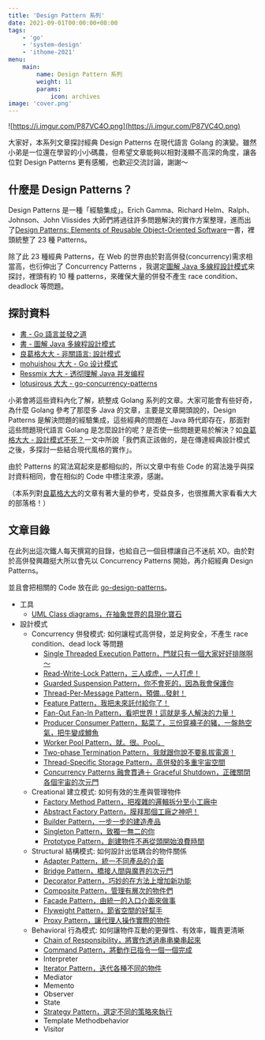 ```yaml
---
title: 'Design Pattern 系列'
date: 2021-09-01T00:00:00+08:00
tags:
    - 'go'
    - 'system-design'
    - 'ithome-2021'
menu:
    main:
        name: Design Pattern 系列
        weight: 11
        params:
            icon: archives
image: 'cover.png'
---
```


![https://i.imgur.com/P87VC4O.png](https://i.imgur.com/P87VC4O.png)

大家好，本系列文章探討經典 Design Patterns 在現代語言 Golang 的演變。雖然小弟是一位還在學習的小小碼農，但希望文章能夠以相對淺顯不高深的角度，讓各位對
Design Patterns 更有感觸，也歡迎交流討論，謝謝～

## 什麼是 Design Patterns？

Design Patterns 是一種「經驗集成」。Erich Gamma、Richard Helm、Ralph、Johnson、John Vlissides 大師們將過往許多問題解決的實作方案整理，進而出了[Design Patterns: Elements of Reusable Object-Oriented
Software](https://zh.wikipedia.org/wiki/%E8%AE%BE%E8%AE%A1%E6%A8%A1%E5%BC%8F%EF%BC%9A%E5%8F%AF%E5%A4%8D%E7%94%A8%E9%9D%A2%E5%90%91%E5%AF%B9%E8%B1%A1%E8%BD%AF%E4%BB%B6%E7%9A%84%E5%9F%BA%E7%A1%80)一書，裡頭統整了 23 種 Patterns。

除了此 23 種經典 Patterns，在 Web 的世界由於對高併發(concurrency)需求相當高，也衍伸出了 Concurrency
Patterns ，我選定[圖解 Java 多線程設計模式](https://www.tenlong.com.tw/products/9787115462749)來探討，裡頭有約 10 種 patterns，來確保大量的併發不產生 race condition、deadlock 等問題。

## 探討資料

- [書 - Go 語言並發之道](https://www.tenlong.com.tw/products/9787519824945)
- [書 - 圖解 Java 多線程設計模式](https://www.tenlong.com.tw/products/9787115462749)
- [良葛格大大 - 非關語言: 設計模式](https://openhome.cc/Gossip/DesignPattern/)
- [mohuishou 大大 - Go 设计模式](https://lailin.xyz/post/go-design-pattern.html)
- [Ressmix 大大 - 透彻理解 Java 并发编程](https://segmentfault.com/blog/ressmix_multithread)
- [lotusirous 大大 - go-concurrency-patterns](https://github.com/lotusirous/go-concurrency-patterns)

小弟會將這些資料內化了解，統整成 Golang
系列的文章。大家可能會有些好奇，為什麼 Golang 參考了那麼多 Java 的文章，主要是文章開頭說的，Design Patterns 是解決問題的經驗集成，這些經典的問題在 Java
時代即存在，那面對這些問題現代語言 Golang
是怎麼設計的呢？是否使一些問題更易於解決？如[良葛格大大 - 設計模式不死？](https://www.ithome.com.tw/voice/89076)一文中所說「我們真正該做的，是在傳達經典設計模式之後，多探討一些結合現代風格的實作」。

由於 Patterns 的寫法寫起來是都相似的，所以文章中有些 Code
的寫法幾乎與探討資料相同，會在相似的 Code 中標注來源，感謝。

（本系列對[良葛格大大](https://openhome.cc/Gossip/index.html)的文章有著大量的參考，受益良多，也很推薦大家看看大大的部落格！）

## 文章目錄

在此列出這次鐵人每天撰寫的目錄，也給自己一個目標讓自己不迷航 XD。由於對於高併發興趣挺大所以會先以 Concurrency Patterns 開始，再介紹經典 Design Patterns。

並且會把相關的 Code 放在此 [go-design-patterns](https://github.com/superj80820/go-design-patterns)。

- 工具
  - [UML Class diagrams，在抽象世界的具現化寶石](https://blog.messfar.com/post/design-pattern/go-design-pattern-uml-class-diagrams)
- 設計模式
  - Concurrency 併發模式: 如何讓程式高併發，並足夠安全，不產生 race
  condition、dead lock 等問題
      - [Single Threaded Execution Pattern，門就只有一個大家好好排隊啊～](https://blog.messfar.com/post/design-pattern/go-design-pattern-single-threaded-execution-pattern)
      - [Read-Write-Lock Pattern，三人成虎，一人打虎！](https://blog.messfar.com/post/design-pattern/go-design-pattern-read-write-lock-pattern)
      - [Guarded Suspension Pattern，你不會死的，因為我會保護你](https://blog.messfar.com/post/design-pattern/go-design-pattern-guarded-suspension-pattern)
      - [Thread-Per-Message Pattern，預備…發射！](https://blog.messfar.com/post/design-pattern/go-design-pattern-thread-per-message-pattern)
      - [Feature Pattern，我把未來託付給你了！](https://blog.messfar.com/post/design-pattern/go-design-pattern-feature-pattern)
      - [Fan-Out Fan-In Pattern，看吧世界！這就是多人解決的力量！](https://blog.messfar.com/post/design-pattern/go-design-pattern-fan-out-fan-In-pattern)
      - [Producer Consumer Pattern，點菜了，三份穿褲子的豬，一盤熱空氣，把牛變成鱒魚](https://blog.messfar.com/post/design-pattern/go-design-pattern-producer-consumer-pattern)
      - [Worker Pool Pattern，就。很。Pool。](https://blog.messfar.com/post/design-pattern/go-design-pattern-worker-pool-pattern)
      - [Two-phase Termination Pattern，我就跟你說不要亂拔電源！](https://blog.messfar.com/post/design-pattern/go-design-pattern-two-phase-termination-pattern)
      - [Thread-Specific Storage Pattern，高併發的多重宇宙空間](https://blog.messfar.com/post/design-pattern/go-design-pattern-thread-specific-storage-pattern)
      - [Concurrency Patterns 融會貫通＋ Graceful Shutdown，正確關閉各個宇宙的次元門](https://blog.messfar.com/post/design-pattern/go-design-pattern-concurrency-patterns)
  - Creational 建立模式: 如何有效的生產與管理物件
      - [Factory Method Pattern，把複雜的邏輯拆分至小工廠中](https://blog.messfar.com/post/design-pattern/go-design-pattern-factory-method-pattern)
      - [Abstract Factory Pattern，膜拜那個工廠之神吧！](https://blog.messfar.com/post/design-pattern/go-design-pattern-abstract-factory-pattern)
      - [Builder Pattern，一步一步的建造產品](https://blog.messfar.com/post/design-pattern/go-design-pattern-builder-pattern)
      - [Singleton Pattern，致獨一無二的你](https://blog.messfar.com/post/design-pattern/go-design-pattern-singleton-pattern)
      - [Prototype Pattern，創建物件不再從頭開始浪費時間](https://blog.messfar.com/post/design-pattern/go-design-pattern-prototype-pattern)
  - Structural 結構模式: 如何設計出低耦合的物件關係
      - [Adapter Pattern，統一不同產品的介面](https://blog.messfar.com/post/design-pattern/go-design-pattern-adapter-pattern)
      - [Bridge Pattern，橋接人間與魔界的次元門](https://blog.messfar.com/post/design-pattern/go-design-pattern-bridge-pattern)
      - [Decorator Pattern，巧妙的在方法上增加新功能](https://blog.messfar.com/post/design-pattern/go-design-pattern-decorator-pattern)
      - [Composite Pattern，管理有層次的物件們](https://blog.messfar.com/post/design-pattern/go-design-pattern-composite-pattern)
      - [Facade Pattern，由統一的入口介面來做事](https://blog.messfar.com/post/design-pattern/go-design-pattern-facade-pattern)
      - [Flyweight Pattern，節省空間的好幫手](https://blog.messfar.com/post/design-pattern/go-design-pattern-flyweight-pattern)
      - [Proxy Pattern，讓代理人操作實際的物件](https://blog.messfar.com/post/design-pattern/go-design-pattern-proxy-pattern)
  - Behavioral 行為模式: 如何讓物件互動的更彈性、有效率，職責更清晰
      - [Chain of Responsibility，將實作透過串串樂串起來](https://blog.messfar.com/post/design-pattern/go-design-pattern-chain-of-responsibility)
      - [Command Pattern，將動作已指令一個一個完成](https://blog.messfar.com/post/design-pattern/go-design-pattern-command-pattern)
      - Interpreter
      - [Iterator Pattern，迭代各種不同的物件](https://blog.messfar.com/post/design-pattern/go-design-pattern-iterator-pattern)
      - Mediator
      - Memento
      - Observer
      - State
      - [Strategy Pattern，選定不同的策略來執行](https://blog.messfar.com/post/design-pattern/go-design-pattern-strategy-pattern)
      - Template Methodbehavior
      - Visitor